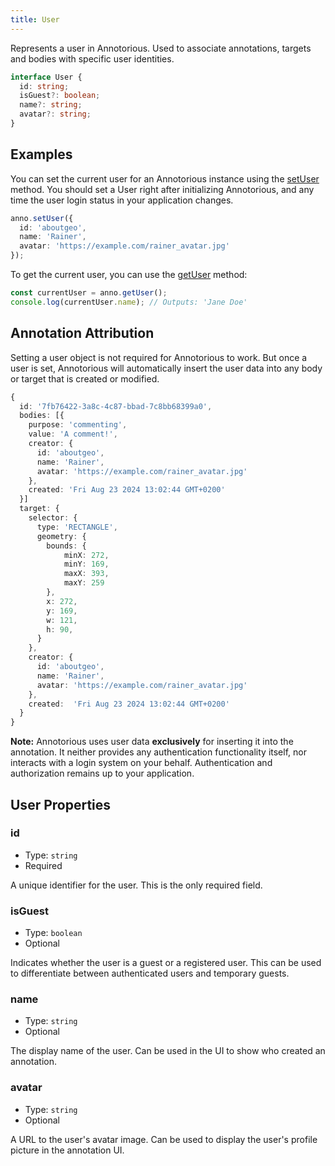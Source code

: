 ```yaml
---
title: User
---
```


Represents a user in Annotorious. Used to associate annotations, targets and bodies 
with specific user identities.

```ts
interface User {
  id: string;
  isGuest?: boolean;
  name?: string;
  avatar?: string;
}
```

## Examples

You can set the current user for an Annotorious instance using the [setUser](/api-reference/image-annotator/#setUser) method. You should set a User right after initializing Annotorious, and any time the user login status in your application changes. 

```ts
anno.setUser({
  id: 'aboutgeo',
  name: 'Rainer',
  avatar: 'https://example.com/rainer_avatar.jpg'
});
```

To get the current user, you can use the [getUser](/api-reference/image-annotator/#getUser) method:

```ts
const currentUser = anno.getUser();
console.log(currentUser.name); // Outputs: 'Jane Doe'
```

## Annotation Attribution

Setting a user object is not required for Annotorious to work. But once a user is
set, Annotorious will automatically insert the user data into any body or target 
that is created or modified.

```ts
{
  id: '7fb76422-3a8c-4c87-bbad-7c8bb68399a0',
  bodies: [{
    purpose: 'commenting',
    value: 'A comment!',
    creator: {
      id: 'aboutgeo',
      name: 'Rainer',
      avatar: 'https://example.com/rainer_avatar.jpg'
    },
    created: 'Fri Aug 23 2024 13:02:44 GMT+0200'
  }]
  target: {
    selector: {
      type: 'RECTANGLE',
      geometry: {
        bounds: {
            minX: 272,
            minY: 169,
            maxX: 393,
            maxY: 259
        },
        x: 272,
        y: 169,
        w: 121,
        h: 90,
      }
    },
    creator: {
      id: 'aboutgeo',
      name: 'Rainer',
      avatar: 'https://example.com/rainer_avatar.jpg'
    },
    created:  'Fri Aug 23 2024 13:02:44 GMT+0200'
  }
}
```

__Note:__ Annotorious uses user data __exclusively__ for inserting it into 
the annotation. It neither provides any authentication functionality itself, 
nor interacts with a login system on your behalf. Authentication and authorization
remains up to your application.

## User Properties 

### id

- Type: `string`
- Required

A unique identifier for the user. This is the only required field.

### isGuest

- Type: `boolean`
- Optional

Indicates whether the user is a guest or a registered user. This can be used to differentiate between authenticated users and temporary guests.

### name

- Type: `string`
- Optional

The display name of the user. Can be used in the UI to show who created an annotation.

### avatar

- Type: `string`
- Optional

A URL to the user's avatar image. Can be used to display the user's profile picture in the annotation UI.
